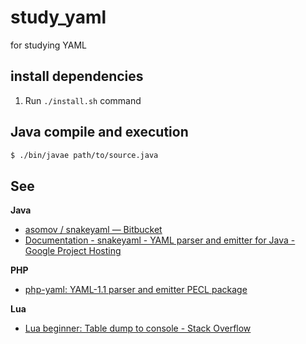 # study_yaml

for studying YAML

## install dependencies

1. Run `./install.sh` command

## Java compile and execution

```bash
$ ./bin/javae path/to/source.java
```

## See

**Java**

* [asomov / snakeyaml — Bitbucket](https://bitbucket.org/asomov/snakeyaml)
* [Documentation - snakeyaml - YAML parser and emitter for Java - Google Project Hosting](https://code.google.com/p/snakeyaml/wiki/Documentation)

**PHP**

* [php-yaml: YAML-1.1 parser and emitter PECL package](http://bd808.com/pecl-file_formats-yaml/)

**Lua**

* [Lua beginner: Table dump to console - Stack Overflow](http://stackoverflow.com/questions/9168058/lua-beginner-table-dump-to-console)
